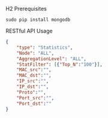 H2 Prerequisites
```
sudo pip install mongodb
```


RESTful API Usage
```JSON
{
    "type": "Statistics",
    "Node": "ALL", 
    "AggregationLevel": "ALL",
    "StatFilter": [{"Top_N":"100"}],
    "MAC_src":"", 
    "MAC_dst":"", 
    "IP_src":"", 
    "IP_dst":"", 
    "Proto":"", 
    "Port_src":"", 
    "Port_dst":""
}
```
